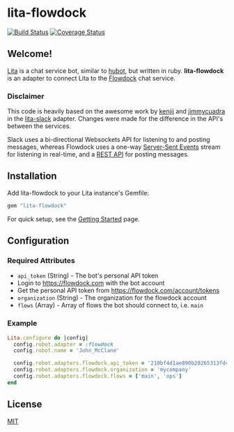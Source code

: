 # lita-flowdock

[![Build Status](https://travis-ci.org/bhouse/lita-flowdock.svg?branch=master)](https://travis-ci.org/bhouse/lita-flowdock)
[![Coverage Status](https://coveralls.io/repos/bhouse/lita-flowdock/badge.svg?branch=master)](https://coveralls.io/r/bhouse/lita-flowdock?branch=master)

## Welcome!


[Lita](https://lita.io) is a chat service bot, similar to [hubot](http://hubot.github.com), but written in ruby. **lita-flowdock** is an adapter to connect Lita to the [Flowdock](http://flowdock.com) chat service.

### Disclaimer
This code is heavily based on the awesome work by [kenjij](https://github.com/kenjij) and [jimmycuadra](https://github.com/jimmycuadra) in the [lita-slack](https://github.com/kenjij/lita-slack) adapter. Changes were made for the difference in the API's between the services.

Slack uses a bi-directional Websockets API for listening to and posting messages, whereas Flowdock uses a one-way [Server-Sent Events](https://www.flowdock.com/api/streaming) stream for listening in real-time, and a [REST API](https://www.flowdock.com/api/rest) for posting messages.


## Installation

Add lita-flowdock to your Lita instance's Gemfile:

``` ruby
gem "lita-flowdock"
```

For quick setup, see the [Getting Started](https://github.com/bhouse/lita-flowdock/tree/master/GETTING_STARTED.md) page.

## Configuration

### Required Attributes
* `api_token` (String) - The bot's personal API token
 * Login to https://flowdock.com with the bot account
 * Get the personal API token from https://flowdock.com/account/tokens
* `organization` (String) - The organization for the flowdock account
* `flows` (Array) - Array of flows the bot should connect to, i.e. `main`

### Example

```ruby
Lita.configure do |config|
  config.robot.adapter = :flowdock
  config.robot.name = 'John_McClane'

  config.robot.adapters.flowdock.api_token = '210bf4d1ae890b20265313fdc907903c'
  config.robot.adapters.flowdock.organization = 'mycompany'
  config.robot.adapters.flowdock.flows = ['main', 'ops']
end
```

## License

[MIT](http://opensource.org/licenses/MIT)
